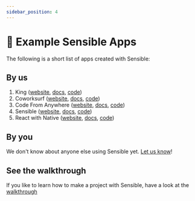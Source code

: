 ```yaml
---
sidebar_position: 4
---
```


# 🧐 Example Sensible Apps

The following is a short list of apps created with Sensible:

## By us

1. King ([website](https://getking.co), [docs](https://docs.sensibleframework.co/king.leckrapi.xyz), [code](https://github.com/Code-From-Anywhere/king))
2. Coworksurf ([website](https://coworksurf.com), [docs](https://docs.sensibleframework.co/wemote.leckrapi.xyz), [code](https://github.com/Code-From-Anywhere/CoworkSurf))
3. Code From Anywhere ([website](https://codefromanywhere.com), [docs](https://docs.sensibleframework.co/cfa.leckrapi.xyz), [code](https://github.com/Code-From-Anywhere/cfa))
4. Sensible ([website](https://sensible.to), [docs](https://docs.sensibleframework.co), [code](https://github.com/Code-From-Anywhere/sensible))
5. React with Native ([website](https://reactwithnative.com), [docs](https://docs.sensibleframework.co/rwn.leckrapi.xyz), [code](https://github.com/Code-From-Anywhere/react-with-native))

## By you

We don't know about anyone else using Sensible yet. [Let us know](mailto:info@CodeFromAnywhere.com)!

## See the walkthrough

If you like to learn how to make a project with Sensible, have a look at the [walkthrough](./walkthrough)
